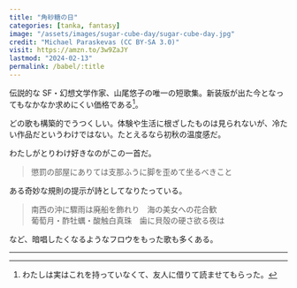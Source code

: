 ```yaml
---
title: "角砂糖の日"
categories: [tanka, fantasy]
image: "/assets/images/sugar-cube-day/sugar-cube-day.jpg"
credit: "Michael Paraskevas (CC BY-SA 3.0)"
visit: https://amzn.to/3w9ZaJY
lastmod: "2024-02-13"
permalink: /babel/:title
---
```


伝説的な SF・幻想文学作家、山尾悠子の唯一の短歌集。新装版が出た今となってもなかなか求めにくい価格である[^1]。

どの歌も構築的でうつくしい。体験や生活に根ざしたものは見られないが、冷たい作品だというわけではない。たとえるなら初秋の温度感だ。

わたしがとりわけ好きなのがこの一首だ。

> 懲罰の部屋にありては支那ふうに脚を歪めて坐るべきこと

ある奇妙な規則の提示が詩としてなりたっている。

> 南西の沖に驟雨は廃船を飾れり　海の美女への花合歓  
> 葡萄月・酢牡蠣・酸触白真珠　歯に貝殻の硬さ欲る夜は

など、暗唱したくなるようなフロウをもった歌も多くある。

---

[^1]: わたしは実はこれを持っていなくて、友人に借りて読ませてもらった。
